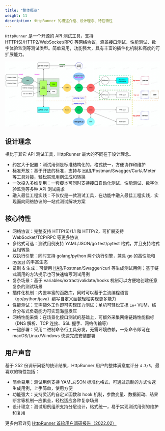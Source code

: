 ```yaml
---
title: "整体概览"
weight: 11
description: HttpRunner 的概述介绍、设计理念、特性特性
---
```


`HttpRunner` 是一个开源的 API 测试工具，支持 HTTP(S)/HTTP2/WebSocket/RPC 等网络协议，涵盖接口测试、性能测试、数字体验监测等测试类型。简单易用，功能强大，具有丰富的插件化机制和高度的可扩展能力。

![flow chart](/image/hrp-flow.jpg)

## 设计理念

相比于其它 API 测试工具，HttpRunner 最大的不同在于设计理念。

- 约定大于配置：测试用例是标准结构化的，格式统一，方便协作和维护
- 标准开放：基于开放的标准，支持与 [HAR]/Postman/Swagger/Curl/JMeter 等工具对接，轻松实现用例生成和转换
- 一次投入多维复用：一套脚本可同时支持接口自动化测试、性能测试、数字体验监测等多种 API 测试需求
- 融入最佳工程实践：不仅仅是一款测试工具，在功能中融入最佳工程实践，实现面向网络协议的一站式测试解决方案

## 核心特性

- 网络协议：完整支持 HTTP(S)/1.1 和 HTTP/2，可扩展支持 WebSocket/TCP/RPC 等更多协议
- 多格式可选：测试用例支持 YAML/JSON/go test/pytest 格式，并且支持格式互相转换
- 双执行引擎：同时支持 golang/python 两个执行引擎，兼具 go 的高性能和 [pytest] 的丰富生态
- 录制 & 生成：可使用 [HAR]/Postman/Swagger/curl 等生成测试用例；基于链式调用的方法提示也可快速编写测试用例
- 复杂场景：基于 variables/extract/validate/hooks 机制可以方便地创建任意复杂的测试场景
- 插件化机制：内置丰富的函数库，同时可以基于主流编程语言（go/python/java）编写自定义函数轻松实现更多能力
- 性能测试：无需额外工作即可实现压力测试；单机可轻松支撑 `1w+` VUM，结合分布式负载能力可实现海量发压
- 网络性能采集：在场景化接口测试的基础上，可额外采集网络链路性能指标（DNS 解析、TCP 连接、SSL 握手、网络传输等）
- 一键部署：采用二进制命令行工具分发，无需环境依赖，一条命令即可在 macOS/Linux/Windows 快速完成安装部署

## 用户声音

基于 252 份调研问卷的统计结果，HttpRunner 用户的整体满意度评分 `4.3/5`，最喜欢的特性包括：

- 简单易用：测试用例支持 YAML/JSON 标准化格式，可通过录制的方式快速生成用例，上手简单，使用方便
- 功能强大：支持灵活的自定义函数和 hook 机制，参数变量、数据驱动、结果断言等机制一应俱全，轻松适应各种复杂场景
- 设计理念：测试用例组织支持分层设计，格式统一，易于实现测试用例的维护和复用

更多内容详见 [HttpRunner 首轮用户调研报告（2022.02）](/blog/user-survey-report)

[HAR]: https://en.wikipedia.org/wiki/HAR_(file_format)
[pytest]: https://docs.pytest.org/
